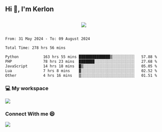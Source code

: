 ## Hi 👋, I'm Kerlon

<p align="center" style="margin: 30px;">
 
 <img src="https://skillicons.dev/icons?i=html,css,bootstrap,js,nodejs,jquery,python,flask,php,mysql,lua,sqlite,firebase">


</p>
<!--START_SECTION:waka-->

```txt
From: 31 May 2024 - To: 09 August 2024

Total Time: 278 hrs 56 mins

Python           163 hrs 55 mins ██████████████▒░░░░░░░░░░   57.88 %
PHP              78 hrs 23 mins  ███████░░░░░░░░░░░░░░░░░░   27.68 %
JavaScript       14 hrs 18 mins  █▒░░░░░░░░░░░░░░░░░░░░░░░   05.05 %
Lua              7 hrs 8 mins    ▓░░░░░░░░░░░░░░░░░░░░░░░░   02.52 %
Other            4 hrs 16 mins   ▒░░░░░░░░░░░░░░░░░░░░░░░░   01.51 %
```

<!--END_SECTION:waka-->


<p align="center">
 <h3>💻 My workspace</h3>
    <img src="https://skillicons.dev/icons?i=mint" />
</p>

<p align="center">
 <h3>Connect With me 😄</h3> 
    <a href="https://www.linkedin.com/in/kerlon-fernandes"><img src="https://skillicons.dev/icons?i=linkedin" />
  </a>
</p>



